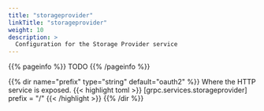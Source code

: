 ```yaml
---
title: "storageprovider"
linkTitle: "storageprovider"
weight: 10
description: >
  Configuration for the Storage Provider service
---
```


{{% pageinfo %}}
TODO
{{% /pageinfo %}}

{{% dir name="prefix" type="string" default="oauth2" %}}
Where the HTTP service is exposed.
{{< highlight toml >}}
[grpc.services.storageprovider]
prefix = "/"
{{< /highlight >}}
{{% /dir %}}

